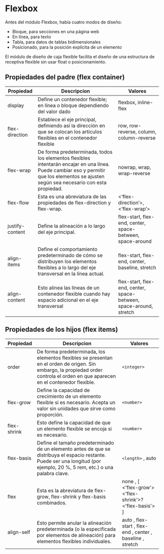 # Flexbox

Antes del módulo Flexbox, había cuatro modos de diseño:

- Bloque, para secciones en una página web
- En línea, para texto
- Tabla, para datos de tablas bidimensionales
- Posicionado, para la posición explícita de un elemento

El módulo de diseño de caja flexible facilita el diseño de una estructura de receptiva flexible sin usar float o posicionamiento.

## Propiedades del padre (flex container)

| Propiedad | Descripcion | Valores |
| --------- | ----------- | ------- |
| display | Define un contenedor flexible; en línea o bloque dependiendo del valor dado | flexbox, inline-flex |
| flex-direction | Establece el eje principal, definiendo así la dirección en que se colocan los artículos flexibles en el contenedor flexible | row, row-reverse, column, column-reverse |
| flex-wrap | De forma predeterminada, todos los elementos flexibles intentarán encajar en una línea. Puede cambiar eso y permitir que los elementos se ajusten según sea necesario con esta propiedad. | nowrap, wrap, wrap-reverse |
| flex-flow | Esta es una abreviatura de las propiedades de flex-direction y flex-wrap. | <‘flex-direction’>, <‘flex-wrap’> |
| justify-content | Define la alineación a lo largo del eje principal. | flex-start, flex-end, center, space-between, space-around |
| align-items | Define el comportamiento predeterminado de cómo se distribuyen los elementos flexibles a lo largo del eje transversal en la línea actual. | flex-start, flex-end, center, baseline, stretch |
| align-content | Esto alinea las líneas de un contenedor flexible cuando hay espacio adicional en el eje transversal | flex-start, flex-end, center, space-between, space-around, stretch |

## Propiedades de los hijos (flex items)

| Propiedad | Descripcion | Valores |
| --------- | ----------- | ------- |
| order | De forma predeterminada, los elementos flexibles se presentan en el orden de origen. Sin embargo, la propiedad order controla el orden en que aparecen en el contenedor flexible. | ```<integer>``` |
| flex-grow | Define la capacidad de crecimiento de un elemento flexible si es necesario. Acepta un valor sin unidades que sirve como proporción. | ```<number>``` |
| flex-shrink | Esto define la capacidad de que un elemento flexible se encoja si es necesario. | ```<number>``` |
| flex-basis | Define el tamaño predeterminado de un elemento antes de que se distribuya el espacio restante. Puede ser una longitud (por ejemplo, 20 %, 5 rem, etc.) o una palabra clave. | ```<length>``` , auto |
| flex | Esta es la abreviatura de flex-grow, flex-shrink y flex-basis combinados. | none , [ <'flex-grow'> <'flex-shrink'>? <'flex-basis'> ] |
| align-self | Esto permite anular la alineación predeterminada (o la especificada por elementos de alineación) para elementos flexibles individuales. | auto , flex-start , flex-end , center , baseline , stretch |
